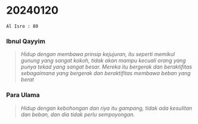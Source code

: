 # 20240120

```
Al Isro : 80
```

### Ibnul Qayyim
>_Hidup dengan membawa prinsip kejujuran, itu seperti memikul gunung yang sangat kokoh, tidak akan mampu kecuali orang yang punya tekad yang sangat besar. Mereka itu bergerak dan beraktifitas sebagaimana yang bergerak dan beraktifitas membawa beban yang berat_

### Para Ulama
>_Hidup dengan kebohongan dan riya itu gampang, tidak ada kesulitan dan beban, dan dia tidak perlu sempoyongan._

